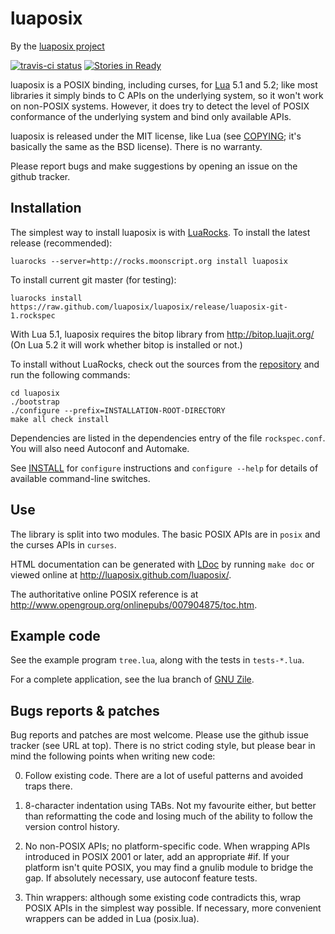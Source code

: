 luaposix
========

By the [luaposix project][GitHub]

[![travis-ci status](https://secure.travis-ci.org/luaposix/luaposix.png?branche=master)](http://travis-ci.org/luaposix/luaposix/builds)
[![Stories in Ready](https://badge.waffle.io/luaposix/luaposix.png?label=ready&title=Ready)](https://waffle.io/luaposix/luaposix)

luaposix is a POSIX binding, including curses, for [Lua] 5.1 and 5.2;
like most libraries it simply binds to C APIs on the underlying
system, so it won't work on non-POSIX systems. However, it does try
to detect the level of POSIX conformance of the underlying system and
bind only available APIs.

luaposix is released under the MIT license, like Lua (see [COPYING];
it's basically the same as the BSD license). There is no warranty.

Please report bugs and make suggestions by opening an issue on the
github tracker.

Installation
------------

The simplest way to install luaposix is with [LuaRocks]. To install the
latest release (recommended):

    luarocks --server=http://rocks.moonscript.org install luaposix

To install current git master (for testing):

    luarocks install https://raw.github.com/luaposix/luaposix/release/luaposix-git-1.rockspec

With Lua 5.1, luaposix requires the bitop library from http://bitop.luajit.org/
(On Lua 5.2 it will work whether bitop is installed or not.)

To install without LuaRocks, check out the sources from the
[repository][GitHub] and run the following commands:

    cd luaposix
    ./bootstrap
    ./configure --prefix=INSTALLATION-ROOT-DIRECTORY
    make all check install

Dependencies are listed in the dependencies entry of the file
`rockspec.conf`. You will also need Autoconf and Automake.

See [INSTALL] for `configure` instructions and `configure --help`
for details of available command-line switches.

Use
---

The library is split into two modules. The basic POSIX APIs are in
`posix` and the curses APIs in `curses`.

HTML documentation can be generated with [LDoc] by running `make doc`
or viewed online at <http://luaposix.github.com/luaposix/>.

The authoritative online POSIX reference is at
<http://www.opengroup.org/onlinepubs/007904875/toc.htm>.

Example code
------------

See the example program `tree.lua`, along with the tests in
`tests-*.lua`.

For a complete application, see the lua branch of [GNU Zile].

Bugs reports & patches
----------------------

Bug reports and patches are most welcome. Please use the github issue
tracker (see URL at top). There is no strict coding style, but please
bear in mind the following points when writing new code:

0. Follow existing code. There are a lot of useful patterns and
   avoided traps there.

1. 8-character indentation using TABs. Not my favourite either, but
   better than reformatting the code and losing much of the ability to
   follow the version control history.

2. No non-POSIX APIs; no platform-specific code. When wrapping APIs
   introduced in POSIX 2001 or later, add an appropriate #if. If your
   platform isn't quite POSIX, you may find a gnulib module to bridge
   the gap. If absolutely necessary, use autoconf feature tests.

3. Thin wrappers: although some existing code contradicts this, wrap
   POSIX APIs in the simplest way possible. If necessary, more
   convenient wrappers can be added in Lua (posix.lua).


[Lua]: http://www.lua.org/
[GitHub]: https://github.com/luaposix/luaposix
[LuaRocks]: http://www.luarocks.org "Lua package manager"
[LDoc]: https://github.com/stevedonovan/LDoc "Lua documentation generator"
[COPYING]: https://raw.github.com/luaposix/luaposix/release/COPYING
[INSTALL]: https://raw.github.com/luaposix/luaposix/release/INSTALL
[GNU Zile]: http://git.savannah.gnu.org/cgit/zile.git/log/?h=lua "A cut-down Emacs clone"
